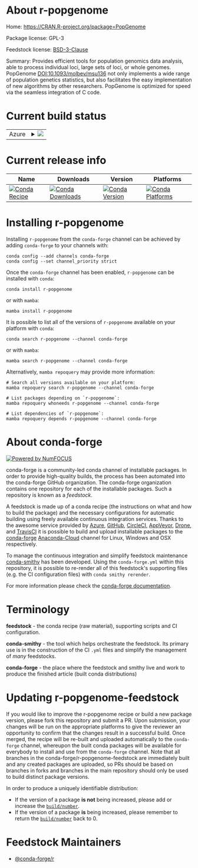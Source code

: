 About r-popgenome
=================

Home: https://CRAN.R-project.org/package=PopGenome

Package license: GPL-3

Feedstock license: [BSD-3-Clause](https://github.com/conda-forge/r-popgenome-feedstock/blob/main/LICENSE.txt)

Summary: Provides efficient tools for population genomics data analysis, able to process individual loci, large sets of loci, or whole genomes. PopGenome <DOI:10.1093/molbev/msu136> not only implements a wide range of population genetics statistics, but also facilitates the easy implementation of new algorithms by other researchers. PopGenome is optimized for speed via the seamless integration of C code.

Current build status
====================


<table>
    
  <tr>
    <td>Azure</td>
    <td>
      <details>
        <summary>
          <a href="https://dev.azure.com/conda-forge/feedstock-builds/_build/latest?definitionId=8985&branchName=main">
            <img src="https://dev.azure.com/conda-forge/feedstock-builds/_apis/build/status/r-popgenome-feedstock?branchName=main">
          </a>
        </summary>
        <table>
          <thead><tr><th>Variant</th><th>Status</th></tr></thead>
          <tbody><tr>
              <td>linux_64_r_base4.1</td>
              <td>
                <a href="https://dev.azure.com/conda-forge/feedstock-builds/_build/latest?definitionId=8985&branchName=main">
                  <img src="https://dev.azure.com/conda-forge/feedstock-builds/_apis/build/status/r-popgenome-feedstock?branchName=main&jobName=linux&configuration=linux_64_r_base4.1" alt="variant">
                </a>
              </td>
            </tr><tr>
              <td>linux_64_r_base4.2</td>
              <td>
                <a href="https://dev.azure.com/conda-forge/feedstock-builds/_build/latest?definitionId=8985&branchName=main">
                  <img src="https://dev.azure.com/conda-forge/feedstock-builds/_apis/build/status/r-popgenome-feedstock?branchName=main&jobName=linux&configuration=linux_64_r_base4.2" alt="variant">
                </a>
              </td>
            </tr><tr>
              <td>osx_64_r_base4.1</td>
              <td>
                <a href="https://dev.azure.com/conda-forge/feedstock-builds/_build/latest?definitionId=8985&branchName=main">
                  <img src="https://dev.azure.com/conda-forge/feedstock-builds/_apis/build/status/r-popgenome-feedstock?branchName=main&jobName=osx&configuration=osx_64_r_base4.1" alt="variant">
                </a>
              </td>
            </tr><tr>
              <td>osx_64_r_base4.2</td>
              <td>
                <a href="https://dev.azure.com/conda-forge/feedstock-builds/_build/latest?definitionId=8985&branchName=main">
                  <img src="https://dev.azure.com/conda-forge/feedstock-builds/_apis/build/status/r-popgenome-feedstock?branchName=main&jobName=osx&configuration=osx_64_r_base4.2" alt="variant">
                </a>
              </td>
            </tr><tr>
              <td>win_64</td>
              <td>
                <a href="https://dev.azure.com/conda-forge/feedstock-builds/_build/latest?definitionId=8985&branchName=main">
                  <img src="https://dev.azure.com/conda-forge/feedstock-builds/_apis/build/status/r-popgenome-feedstock?branchName=main&jobName=win&configuration=win_64_" alt="variant">
                </a>
              </td>
            </tr>
          </tbody>
        </table>
      </details>
    </td>
  </tr>
</table>

Current release info
====================

| Name | Downloads | Version | Platforms |
| --- | --- | --- | --- |
| [![Conda Recipe](https://img.shields.io/badge/recipe-r--popgenome-green.svg)](https://anaconda.org/conda-forge/r-popgenome) | [![Conda Downloads](https://img.shields.io/conda/dn/conda-forge/r-popgenome.svg)](https://anaconda.org/conda-forge/r-popgenome) | [![Conda Version](https://img.shields.io/conda/vn/conda-forge/r-popgenome.svg)](https://anaconda.org/conda-forge/r-popgenome) | [![Conda Platforms](https://img.shields.io/conda/pn/conda-forge/r-popgenome.svg)](https://anaconda.org/conda-forge/r-popgenome) |

Installing r-popgenome
======================

Installing `r-popgenome` from the `conda-forge` channel can be achieved by adding `conda-forge` to your channels with:

```
conda config --add channels conda-forge
conda config --set channel_priority strict
```

Once the `conda-forge` channel has been enabled, `r-popgenome` can be installed with `conda`:

```
conda install r-popgenome
```

or with `mamba`:

```
mamba install r-popgenome
```

It is possible to list all of the versions of `r-popgenome` available on your platform with `conda`:

```
conda search r-popgenome --channel conda-forge
```

or with `mamba`:

```
mamba search r-popgenome --channel conda-forge
```

Alternatively, `mamba repoquery` may provide more information:

```
# Search all versions available on your platform:
mamba repoquery search r-popgenome --channel conda-forge

# List packages depending on `r-popgenome`:
mamba repoquery whoneeds r-popgenome --channel conda-forge

# List dependencies of `r-popgenome`:
mamba repoquery depends r-popgenome --channel conda-forge
```


About conda-forge
=================

[![Powered by
NumFOCUS](https://img.shields.io/badge/powered%20by-NumFOCUS-orange.svg?style=flat&colorA=E1523D&colorB=007D8A)](https://numfocus.org)

conda-forge is a community-led conda channel of installable packages.
In order to provide high-quality builds, the process has been automated into the
conda-forge GitHub organization. The conda-forge organization contains one repository
for each of the installable packages. Such a repository is known as a *feedstock*.

A feedstock is made up of a conda recipe (the instructions on what and how to build
the package) and the necessary configurations for automatic building using freely
available continuous integration services. Thanks to the awesome service provided by
[Azure](https://azure.microsoft.com/en-us/services/devops/), [GitHub](https://github.com/),
[CircleCI](https://circleci.com/), [AppVeyor](https://www.appveyor.com/),
[Drone](https://cloud.drone.io/welcome), and [TravisCI](https://travis-ci.com/)
it is possible to build and upload installable packages to the
[conda-forge](https://anaconda.org/conda-forge) [Anaconda-Cloud](https://anaconda.org/)
channel for Linux, Windows and OSX respectively.

To manage the continuous integration and simplify feedstock maintenance
[conda-smithy](https://github.com/conda-forge/conda-smithy) has been developed.
Using the ``conda-forge.yml`` within this repository, it is possible to re-render all of
this feedstock's supporting files (e.g. the CI configuration files) with ``conda smithy rerender``.

For more information please check the [conda-forge documentation](https://conda-forge.org/docs/).

Terminology
===========

**feedstock** - the conda recipe (raw material), supporting scripts and CI configuration.

**conda-smithy** - the tool which helps orchestrate the feedstock.
                   Its primary use is in the construction of the CI ``.yml`` files
                   and simplify the management of *many* feedstocks.

**conda-forge** - the place where the feedstock and smithy live and work to
                  produce the finished article (built conda distributions)


Updating r-popgenome-feedstock
==============================

If you would like to improve the r-popgenome recipe or build a new
package version, please fork this repository and submit a PR. Upon submission,
your changes will be run on the appropriate platforms to give the reviewer an
opportunity to confirm that the changes result in a successful build. Once
merged, the recipe will be re-built and uploaded automatically to the
`conda-forge` channel, whereupon the built conda packages will be available for
everybody to install and use from the `conda-forge` channel.
Note that all branches in the conda-forge/r-popgenome-feedstock are
immediately built and any created packages are uploaded, so PRs should be based
on branches in forks and branches in the main repository should only be used to
build distinct package versions.

In order to produce a uniquely identifiable distribution:
 * If the version of a package **is not** being increased, please add or increase
   the [``build/number``](https://docs.conda.io/projects/conda-build/en/latest/resources/define-metadata.html#build-number-and-string).
 * If the version of a package **is** being increased, please remember to return
   the [``build/number``](https://docs.conda.io/projects/conda-build/en/latest/resources/define-metadata.html#build-number-and-string)
   back to 0.

Feedstock Maintainers
=====================

* [@conda-forge/r](https://github.com/conda-forge/r/)

